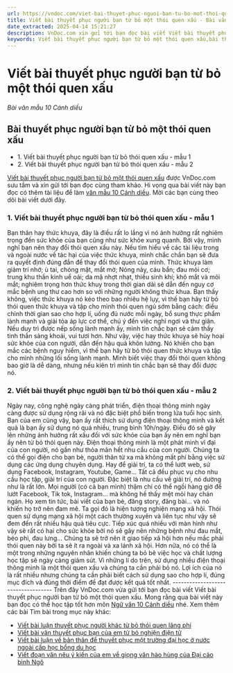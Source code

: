 ```yaml
---
url: https://vndoc.com/viet-bai-thuyet-phuc-nguoi-ban-tu-bo-mot-thoi-quen-xau-302735
title: Viết bài thuyết phục người bạn từ bỏ một thói quen xấu - Bài văn mẫu 10 Cánh diều - VnDoc.com
date_extracted: 2025-04-14 15:21:27
description: VnDoc.com xin gửi tới bạn đọc bài viết Viết bài thuyết phục người bạn từ bỏ một thói quen xấu để bạn đọc cùng tham khảo nhé.
keywords: Viết bài thuyết phục người bạn từ bỏ một thói quen xấu,bài thuyết phục người bạn từ bỏ một thói quen xấu,văn mẫu 10 cánh diều,ngữ văn 10 cánh diều,bài luận thuyết phục người khác
---
```


# Viết bài thuyết phục người bạn từ bỏ một thói quen xấu
 _Bài văn mẫu 10 Cánh diều_
## Bài thuyết phục người bạn từ bỏ một thói quen xấu
  * 1\. Viết bài thuyết phục người bạn từ bỏ thói quen xấu - mẫu 1
  * 2\. Viết bài thuyết phục người bạn từ bỏ thói quen xấu - mẫu 2

[Viết bài thuyết phục người bạn từ bỏ một thói quen xấu](<https://vndoc.com/viet-bai-thuyet-phuc-nguoi-ban-tu-bo-mot-thoi-quen-xau-302735>) được VnDoc.com sưu tầm và xin gửi tới bạn đọc cùng tham khảo. Hi vọng qua bài viết này bạn đọc có thêm tài liệu để làm [văn mẫu 10 Cánh diều](<https://vndoc.com/van-mau-lop-10-cd>). Mời các bạn cùng theo dõi bài viết dưới đây.
### 1\. Viết bài thuyết phục người bạn từ bỏ thói quen xấu - mẫu 1
Bạn thân hay thức khuya, đây là điều rất lo lắng vì nó ảnh hưởng rất nghiêm trọng đến sức khỏe của bạn cũng như sức khỏe xung quanh. Bởi vậy, mình nghĩ bạn nên thay đổi thói quen xấu này.
Nếu tìm hiểu về các tài liệu trong và ngoài nước về tác hại của việc thức khuya, mình chắc chắn bạn sẽ đưa ra quyết định đúng đắn để thay đổi thói quen của mình. Thức khuya làm giảm trí nhớ; ù tai, chóng mặt, mắt mờ; Nóng nảy, cáu bẩn; đau mỏi cơ; trung khu thần kinh uể oải; da mặ nhợt nhạt, thiếu sinh khí; khô mắt và mỏi mắt; nghiêm trọng hơn thức khuy trong thời gian dài sẽ dẫn đến nguy cơ mắc bệnh ung thư cao hơn so với những người không thức khua. Bạn thấy không, việc thức khuya nó kéo theo bao nhiêu hệ lụy, vì thế bạn hãy từ bỏ thói quen thức khuya và tập cho mình thói quen ngủ sớm bằng cách: điều chỉnh thời gian sao cho hợp lí, uống đủ nước mỗi ngày, bổ sung thực phẩm lành mạnh và giải tỏa áp lực cơ thể, chú ý đến việc nghỉ ngơi và thư giãn. Nếu duy trì được nếp sống lành mạnh ấy, mình tin chắc bạn sẽ cảm thấy tinh thần sảng khoái, vui tươi hơn.
Như vậy, việc hay thức khuya sẽ hủy hoại sức khỏe của con người, dẫn đến hậu quả khôn lường. Nó khiến cho bạn mắc các bệnh nguy hiểm, vì thế bạn hãy từ bỏ thói quen thức khuya và tập cho mình những lối sống lành mạnh. Mình biết việc thay đổi thói quen không bao giờ là dễ dàng, nhưng nếu kiên trì mình tin chắc bạn sẽ thay đổi được nó.
### 2\. Viết bài thuyết phục người bạn từ bỏ thói quen xấu - mẫu 2
Ngày nay, công nghệ ngày càng phát triển, điện thoại thông minh ngày càng được sử dụng rộng rãi và nó đặc biệt phổ biến trong lứa tuổi học sinh. Bạn của em cũng vậy, bạn ấy rất thích sử dụng điện thoại thông minh và kết quả là bạn ấy sử dụng nó quá nhiều, trung bình 10h/ngày. Điều đó sẽ gây lên những ảnh hưởng rất xấu đối với sức khỏe của bạn ấy nên em nghĩ bạn ấy nên từ bỏ thói quen này.
Điện thoại thông minh là một phát minh vĩ đại của con người, nó gần như thỏa mãn hết nhu cầu của con người. Chúng ta có thể gọi điện cho bạn bè, người thân từ xa mà không mất phí bằng việc sử dụng các ứng dụng chuyên dụng. Hay để giải trí, ta có thể lướt web, sử dụng Facebook, Instagram, Youtube, Game… Tất cả đều phục vụ cho nhu cầu học tập, giải trí của con người. Đặc biệt là nhu cầu về giải trí, nó dường như là rất lớn. Mọi người \(có cả bạn mình\) thậm chí có thể ngồi hàng giờ để lướt Facebook, Tik tok, Instagram… mà không hề thấy mệt mỏi hay chán ngán. Họ xem tin tức, bài viết của bạn bè, đăng story, đăng bài… và nó khiến họ trở nên đam mê. Ta gọi đó là hiện tượng nghiện mạng xã hội.
Thói quen sử dụng mạng xã hội một cách thường xuyên và liên tục như vậy sẽ đem đến rất nhiều hậu quả tiêu cực. Tiếp xúc quá nhiều với màn hình như vậy sẽ rất có hại cho sức khỏe bởi nó sẽ gây nên những bệnh như đau mắt, béo phì, đau lưng… Chúng ta sẽ trở nên ít giao tiếp xã hội hơn nếu mắc phải thói quen này bởi ta sẽ ít ra ngoài và xa lánh xã hội. Hơn nữa, nó có thể là một trong những nguyên nhân khiến chúng ta bỏ bê việc học và chất lượng học tập sẽ ngày càng giảm sút.
Vì những lí do trên, sử dụng nhiều điện thoại thông minh là một thói quen xấu và chúng ta cần phải bỏ nó. Lợi ích của nó là rất nhiều nhưng chúng ta cần phải biết cách sử dụng sao cho hợp lí, đúng mục đích và đúng thời điểm để đạt được kết quả tốt nhất.
\-----------------------------------
Trên đây VnDoc.com vừa gửi tới bạn đọc bài viết Viết bài thuyết phục người bạn từ bỏ một thói quen xấu. Mong rằng qua bài viết này bạn đọc có thể học tập tốt hơn môn [Ngữ văn 10 Cánh diều](<https://vndoc.com/ngu-van-10-canh-dieu-tap1>) nhé.
Xem thêm các bài Tìm bài trong mục này khác:
  * [Viết bài luận thuyết phục người khác từ bỏ thói quen lãng phí](</viet-bai-luan-thuyet-phuc-nguoi-khac-tu-bo-thoi-quen-lang-phi-319456>)
  * [Viết bài văn thuyết phục bạn của em từ bỏ nghiện điện tử](</viet-bai-van-thuyet-phuc-ban-cua-em-tu-bo-nghien-dien-tu-319461>)
  * [Viết bài luận về bản thân để thuyết phục một trường đại học ở nước ngoài cấp học bổng du học](</viet-bai-luan-ve-ban-than-de-thuyet-phuc-mot-truong-dai-hoc-o-nuoc-ngoai-cap-hoc-bong-du-hoc-319555>)
  * [Viết đoạn văn nêu ý kiến của em về giọng văn hào hùng của Đại cáo bình Ngô](</viet-doan-van-neu-y-kien-cua-em-ve-giong-van-hao-hung-cua-dai-cao-binh-ngo-286977>)

